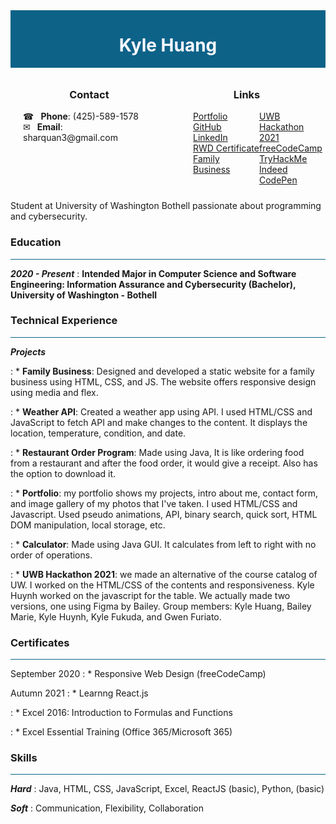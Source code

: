 <div width="100%" height="100%" style="background: #0d6288; display: flex; justify-content: center; align-items: center;">
    <h1 width="100%" height="100%" style="text-align: center; color: ghostwhite;">
        Kyle Huang
    </h1>
</div>

<div width="100%" height="100%" style="display: flex; justify-content: space-evenly; align-center: center;">
    <div style="width: 100%; height: 100%; padding: 10px 20px;">
        <h3 style="text-align: center;">Contact</h3>
        <div style="display: flex; flex-direction: column; width: 100%; height: 100%;">
            <span>&#9742; &ensp;<b>Phone</b>: (425)-589-1578</span>
            <span>&#9993;&ensp; <b>Email</b>: sharquan3@gmail.com</span>
            <span>
        </div>
    </div>
    <div style="width: 100%; height: 100%; display: flex; flex-direction: column; justify-content: center; padding: 10px 20px;">
        <h3 style="text-align: center;">Links</h3>
        <div style="display: flex; flex-direction: row; width: 100%;
        height: 100%; padding: 0 20px; justify-content: space-around;">
            <div style="width: 100%; height: 100%;">
                <a href="https://sharquan3.github.io/Portfolio/">Portfolio</a><br>
                <a href="https://github.com/sharquan3">GitHub</a><br>
                <a href="https://www.linkedin.com/in/kyle-huang-9492811ba/">LinkedIn</a><br>
                <a href="https://www.freecodecamp.org/certification/sharquan3/responsive-web-design">RWD Certificate</a><br>
                <a href="https://tiffanylashandspa.github.io/Tiffany/">Family Business</a><br>
            </div>
            <div style="width: 100%; height: 100%;">
                <a href="https://devpost.com/software/university-of-washington-course-evaluation-catalog">UWB Hackathon 2021</a><br>
                <a href="https://freecodecamp.org/sharquan3">freeCodeCamp</a><br>
                <a href="https://tryhackme.com/p/sharquan3">TryHackMe</a><br>
                <a href="https://my.indeed.com/p/kyleh-r7behmb">Indeed</a><br>
                <a href="https://codepen.io/your-work">CodePen</a><br>
            </div>
        </div>
    </div>
</div>

Student at University of Washington Bothell passionate about programming and cybersecurity. 

### Education

<hr style="background: #0d6288">

<b><i>2020 - Present</i></b>
: <strong>Intended Major in Computer Science and Software Engineering: Information Assurance and Cybersecurity (Bachelor), University of Washington - Bothell</strong>

### Technical Experience

<hr style="background: #0d6288">

<strong><i>Projects</i></strong>

: * <b>Family Business</b>: Designed and developed a static website for a family business using HTML, CSS, and JS. The website offers responsive design using media and flex.

: * <b>Weather API</b>: Created a weather app using API. I used HTML/CSS and JavaScript to fetch API and make changes to the content. It displays the location, temperature, condition, and date.

: * <b>Restaurant Order Program</b>: Made using Java, It is like ordering food from a restaurant and after the food order, it would give a receipt. Also has the option to download it.

: * <b>Portfolio</b>: my portfolio shows my projects, intro about me, contact form, and image gallery of my photos that I've taken. I used HTML/CSS and Javascript. Used pseudo animations, API, binary search, quick sort, HTML DOM manipulation, local storage, etc.

: * <b>Calculator</b>: Made using Java GUI. It calculates from left to right with no order of operations.

: * <b>UWB Hackathon 2021</b>: we made an alternative of the course catalog of UW. I worked on the HTML/CSS of the contents and responsiveness. Kyle Huynh worked on the javascript for the table. We actually made two versions, one using Figma by Bailey. Group members: Kyle Huang, Bailey Marie, Kyle Huynh, Kyle Fukuda, and Gwen Furiato.

### Certificates

<hr style="background: #0d6288">

September 2020
: * Responsive Web Design (freeCodeCamp)

Autumn 2021
: * Learnng React.js

: * Excel 2016: Introduction to Formulas and Functions

: * Excel Essential Training (Office 365/Microsoft 365)

### Skills

<hr style="background: #0d6288">

<strong><i>Hard</i></strong>
: Java, HTML, CSS, JavaScript, Excel, ReactJS (basic), Python, (basic)

<strong><i>Soft</i></strong>
: Communication, Flexibility, Collaboration
